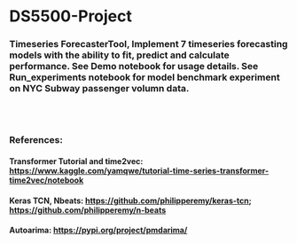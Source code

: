 # DS5500-Project

### Timeseries ForecasterTool, Implement 7 timeseries forecasting models with the ability to fit, predict and calculate performance. See Demo notebook for usage details. See Run_experiments notebook for model benchmark experiment on NYC Subway passenger volumn data.
<br />
<br />

### References: 
#### Transformer Tutorial and time2vec: https://www.kaggle.com/yamqwe/tutorial-time-series-transformer-time2vec/notebook
#### Keras TCN, Nbeats: https://github.com/philipperemy/keras-tcn;  https://github.com/philipperemy/n-beats
#### Autoarima: https://pypi.org/project/pmdarima/
